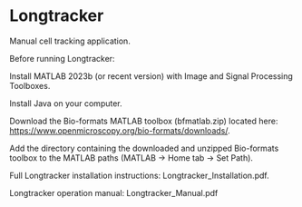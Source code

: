# Longtracker
Manual cell tracking application. 

Before running Longtracker:

Install MATLAB 2023b (or recent version) with Image and Signal Processing Toolboxes.
	
Install Java on your computer.
 	
Download the Bio-formats MATLAB toolbox (bfmatlab.zip) located here: https://www.openmicroscopy.org/bio-formats/downloads/.

Add the directory containing the downloaded and unzipped Bio-formats toolbox to the MATLAB paths (MATLAB -> Home tab -> Set Path).

Full Longtracker installation instructions: Longtracker_Installation.pdf.

Longtracker operation manual: Longtracker_Manual.pdf
